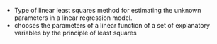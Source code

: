 - Type of linear least squares method for estimating the unknown parameters in a linear regression model.
- chooses the parameters of a linear function of a set of explanatory variables by the principle of least squares